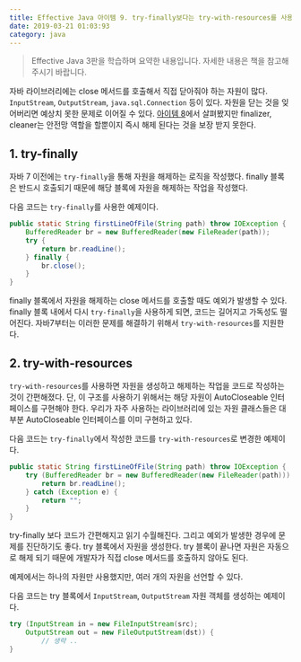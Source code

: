 ```yaml
---
title: Effective Java 아이템 9. try-finally보다는 try-with-resources를 사용하라
date: 2019-03-21 01:03:93
category: java
---
```


> Effective Java 3판을 학습하며 요약한 내용입니다. 자세한 내용은 책을 참고해주시기 바랍니다.

자바 라이브러리에는 close 메서드를 호출해서 직접 닫아줘야 하는 자원이 많다. ```InputStream```, ```OutputStream```, ```java.sql.Connection``` 등이 있다. 자원을 닫는 것을 잊어버리면 예상치 못한 문제로 이어질 수 있다. [아이템 8](https://jayden-lee.tech/java/effective-java-item8/)에서 살펴봤지만 finalizer, cleaner는 안전망 역할을 할뿐이지 즉시 해제 된다는 것을 보장 받지 못한다.

## 1. try-finally
자바 7 이전에는 ```try-finally```을 통해 자원을 해제하는 로직을 작성했다. finally 블록은 반드시 호출되기 때문에 해당 블록에 자원을 해제하는 작업을 작성했다.

다음 코드는 ```try-finally```를 사용한 예제이다.

```java
public static String firstLineOfFile(String path) throw IOException {
    BufferedReader br = new BufferedReader(new FileReader(path));
    try {
        return br.readLine();
    } finally {
        br.close();
    }
}
```

finally 블록에서 자원을 해제하는 close 메서드를 호출할 때도 예외가 발생할 수 있다. finally 블록 내에서 다시 ```try-finally```을 사용하게 되면, 코드는 길어지고 가독성도 떨어진다. 자바7부터는 이러한 문제를 해결하기 위해서 ```try-with-resources```를 지원한다.

## 2. try-with-resources
```try-with-resources```를 사용하면 자원을 생성하고 해제하는 작업을 코드로 작성하는 것이 간편해졌다. 단, 이 구조를 사용하기 위해서는 해당 자원이 AutoCloseable 인터페이스를 구현해야 한다. 우리가 자주 사용하는 라이브러리에 있는 자원 클래스들은 대부분 AutoCloseable 인터페이스를 이미 구현하고 있다.

다음 코드는 ```try-finally```에서 작성한 코드를 ```try-with-resources```로 변경한 예제이다.

```java
public static String firstLineOfFile(String path) throw IOException {
    try (BufferedReader br = new BufferedReader(new FileReader(path))) {
        return br.readLine();
    } catch (Exception e) {
        return "";
    }
}
```

try-finally 보다 코드가 간편해지고 읽기 수월해진다. 그리고 예외가 발생한 경우에 문제를 진단하기도 좋다. try 블록에서 자원을 생성한다. try 블록이 끝나면 자원은 자동으로 해제 되기 때문에 개발자가 직접 close 메서드를 호출하지 않아도 된다.

예제에서는 하나의 자원만 사용했지만, 여러 개의 자원을 선언할 수 있다.

다음 코드는 try 블록에서 ```InputStream```, ```OutputStream``` 자원 객체를 생성하는 예제이다.

```java
try (InputStream in = new FileInputStream(src);
    OutputStream out = new FileOutputStream(dst)) {
        // 생략 ..
}
```

